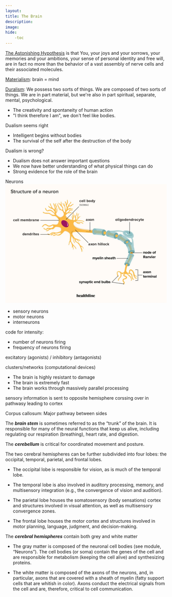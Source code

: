 ```yaml
---
layout: 
title: The Brain
description: 
image: 
hide:
    -toc
---
```

<ins>The Astonishing Hypothesis</ins> is that You, your joys and your sorrows, your memories and your ambitions, your sense of personal identity and free will, are in fact no more than the behavior of a vast assembly of nerve cells and their associated molecules.

<ins>Materialism</ins>: brain = mind

<ins>Duralism</ins>: We possess two sorts of things. We are composed of two sorts of things. We are in part material, but we're also in part spiritual, separate, mental, psychological.

- The creativity and spontaneity of human action
- "I think therefore I am", we don't feel like bodies.

Dualism seems right

- Intelligent begins without bodies
- The survival of the self after the destruction of the body

Dualism is wrong?

- Dualism does not answer important questions
- We now have better understanding of what physical things can do 
- Strong evidence for the role of the brain

Neurons
![Neurons](./images/neurons.png)

- sensory neurons
- motor neurons
- interneurons

code for intensity:

- number of neurons firing
- frequency of neurons firing

excitatory (agonists) / inhibitory (antagonists)

clusters/networks (computational devices)

- The brain is highly resistant to damage
- The brain is extremely fast
- The brain works through massively parallel processing

sensory information is sent to opposite hemisphere corssing over in pathwasy leading to cortex

Corpus callosum: Major pathway between sides

The ***brain stem*** is sometimes referred to as the “trunk” of the brain. It is responsible for many of the neural functions that keep us alive, including regulating our respiration (breathing), heart rate, and digestion.

The ***cerebellum*** is critical for coordinated movement and posture.

The two cerebral hemispheres can be further subdivided into four lobes: the occipital, temporal, parietal, and frontal lobes. 

- The occipital lobe is responsible for vision, as is much of the temporal lobe. 
 
- The temporal lobe is also involved in auditory processing, memory, and multisensory integration (e.g., the convergence of vision and audition). 
 
- The parietal lobe houses the somatosensory (body sensations) cortex and structures involved in visual attention, as well as multisensory convergence zones.
 
- The frontal lobe houses the motor cortex and structures involved in motor planning, language, judgment, and decision-making. 

The  ***cerebral hemispheres*** contain both grey and white matter

-  The gray matter is composed of the neuronal cell bodies (see module, “Neurons”). The cell bodies (or soma) contain the genes of the cell and are responsible for metabolism (keeping the cell alive) and synthesizing proteins. 

-  The white matter is composed of the axons of the neurons, and, in particular, axons that are covered with a sheath of myelin (fatty support cells that are whitish in color). Axons conduct the electrical signals from the cell and are, therefore, critical to cell communication.